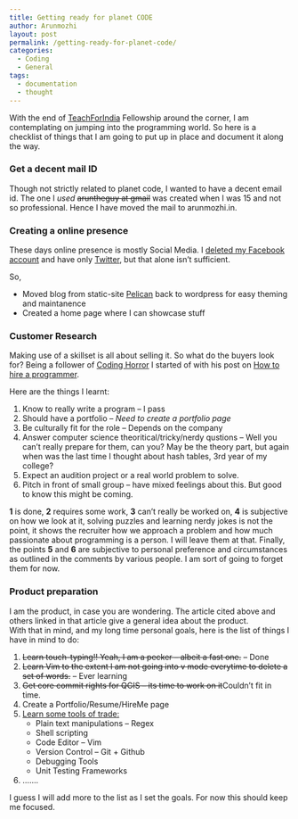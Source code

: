 ```yaml
---
title: Getting ready for planet CODE
author: Arunmozhi
layout: post
permalink: /getting-ready-for-planet-code/
categories:
  - Coding
  - General
tags:
  - documentation
  - thought
---
```

With the end of [TeachForIndia][1] Fellowship around the corner, I am contemplating on jumping into the programming world. So here is a checklist of things that I am going to put up in place and document it along the way.

### Get a decent mail ID

Though not strictly related to planet code, I wanted to have a decent email id. The one I *used* ~~aruntheguy at gmail~~ was created when I was 15 and not so professional. Hence I have moved the mail to arunmozhi.in.

### Creating a online presence

These days online presence is mostly Social Media. I [deleted my Facebook account][2] and have only [Twitter][3], but that alone isn&#8217;t sufficient.

So,  

 * Moved blog from static-site [Pelican][4] back to wordpress for easy theming and maintanence  
 * Created a home page where I can showcase stuff

### Customer Research

Making use of a skillset is all about selling it. So what do the buyers look for? Being a follower of [Coding Horror][5] I started of with his post on [How to hire a programmer][6].

Here are the things I learnt:  

1. Know to really write a program &#8211; I pass  
2. Should have a portfolio &#8211; *Need to create a portfolio page*  
3. Be culturally fit for the role &#8211; Depends on the company  
4. Answer computer science theoritical/tricky/nerdy qustions &#8211; Well you can&#8217;t really prepare for them, can you? May be the theory part, but again when was the last time I thought about hash tables, 3rd year of my college?  
5. Expect an audition project or a real world problem to solve.  
6. Pitch in front of small group &#8211; have mixed feelings about this. But good to know this might be coming.

**1** is done, **2** requires some work, **3** can&#8217;t really be worked on, **4** is subjective on how we look at it, solving puzzles and learning nerdy jokes is not the point, it shows the recruiter how we approach a problem and how much passionate about programming is a person. I will leave them at that. Finally, the points **5** and **6** are subjective to personal preference and circumstances as outlined in the comments by various people. I am sort of going to forget them for now.

### Product preparation

I am the product, in case you are wondering. The article cited above and others linked in that article give a general idea about the product.  
With that in mind, and my long time personal goals, here is the list of things I have in mind to do:

  1. <del datetime="2015-06-18T05:42:57+00:00">Learn touch-typing!! Yeah, I am a pecker &#8211; albeit a fast one.</del> &#8211; Done
  2. <del datetime="2015-06-18T05:42:57+00:00">Learn Vim to the extent I am not going into v mode everytime to delete a set of words.</del> &#8211; Ever learning
  3. <del datetime="2015-06-18T05:42:57+00:00">Get core commit rights for QGIS &#8211; its time to work on it</del>Couldn&#8217;t fit in time.
  4. Create a Portfolio/Resume/HireMe page
  5. <a href="http://www.thinkingserious.com/2008/04/05/the-8-essential-tools-for-programmers/" target="_blank">Learn some tools of trade:</a> 
      * Plain text manipulations &#8211; Regex
      * Shell scripting
      * Code Editor &#8211; Vim
      * Version Control &#8211; Git + Github
      * Debugging Tools
      * Unit Testing Frameworks
  6. &#8230;&#8230;.

I guess I will add more to the list as I set the goals. For now this should keep me focused.

 [1]: http://www.teachforindia.org
 [2]: /facebook-account-deletion/
 [3]: https://www.twitter.com/tecoholic
 [4]: http://blog.getpelican.com/
 [5]: http://blog.codinghorror.com
 [6]: http://blog.codinghorror.com/how-to-hire-a-programmer/
